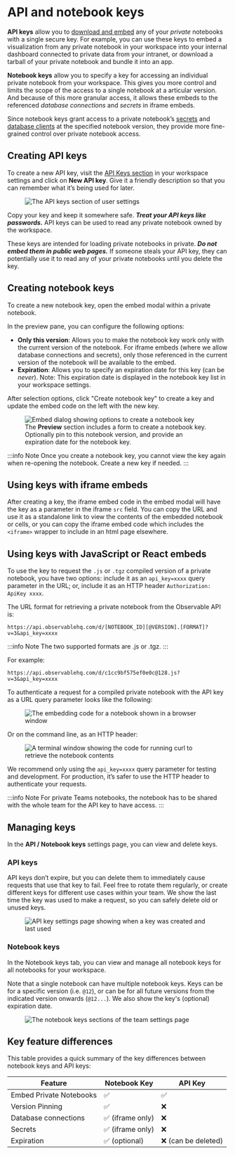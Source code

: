 # API and notebook keys
<PricingBadge level="pro" />

**API keys** allow you to [download and embed](https://observablehq.com/@observablehq/embeds?collection=@observablehq/embedding-notebooks) any of your _private_ notebooks with a single secure key. For example, you can use these keys to embed a visualization from any private notebook in your workspace into your internal dashboard connected to private data from your intranet, or download a tarball of your private notebook and bundle it into an app.

**Notebook keys** allow you to specify a key for accessing an individual private notebook from your workspace. This gives you more control and limits the scope of the access to a single notebook at a articular version. And because of this more granular access, it allows these embeds to the referenced _database connections_ and _secrets_ in iframe embeds.

Since notebook keys grant access to a private notebook’s [secrets](https://observablehq.com/@observablehq/secrets) and [database clients](https://observablehq.com/@observablehq/connecting-to-databases) at the specified notebook version, they provide more fine-grained control over private notebook access.

## Creating API keys

To create a new API key, visit the [API Keys section](https://observablehq.com/settings/api-keys) in your workspace settings and click on **New API key**. Give it a friendly description so that you can remember what it’s being used for later.

<figure>
  <img
    class="screenshot"
    src="/embedding/assets/api-keys.png" alt="The API keys section of user settings"
  />
</figure>

Copy your key and keep it somewhere safe. ***Treat your API keys like passwords.*** API keys can be used to read any private notebook owned by the workspace. 

These keys are intended for loading private notebooks in private. ***Do not embed them in public web pages.*** If someone steals your API key, they can potentially use it to read any of your private notebooks until you delete the key.

## Creating notebook keys

To create a new notebook key, open the embed modal within a private notebook.

In the preview pane, you can configure the following options:

- **Only this version**: Allows you to make the notebook key work only with the current version of the notebook. For iframe embeds (where we allow database connections and secrets), only those referenced in the current version of the notebook will be available to the embed.
- **Expiration**: Allows you to specify an expiration date for this key (can be _never_). Note: This expiration date is displayed in the notebook key list in your workspace settings.

After selection options, click "Create notebook key" to create a key and update the embed code on the left with the new key.

<figure>
  <img
    class="screenshot"
    src="/embedding/assets/embedModal.png" alt="Embed dialog showing options to create a notebook key"
  />
  <figcaption>The <strong>Preview</strong> section includes a form to create a notebook key. Optionally pin to this notebook version, and provide an expiration date for the notebook key.</figcaption>
</figure>


:::info Note
Once you create a notebook key, you cannot view the key again when re-opening the notebook. Create a new key if needed.
:::

## Using keys with iframe embeds

After creating a key, the iframe embed code in the embed modal will have the key as a parameter in the iframe `src` field. You can copy the URL and use it as a standalone link to view the contents of the embedded notebook or cells, or you can copy the iframe embed code which includes the `<iframe>` wrapper to include in an html page elsewhere.
## Using keys with JavaScript or React embeds

To use the key to request the `.js` or `.tgz` compiled version of a private notebook, you have two options: include it as an `api_key=xxxx` query parameter in the URL; or, include it as an HTTP header `Authorization: ApiKey xxxx`.

The URL format for retrieving a private notebook from the Observable API is:

```
https://api.observablehq.com/d/[NOTEBOOK_ID][@VERSION].[FORMAT]?v=3&api_key=xxxx
```

:::info Note
The two supported formats are .js or .tgz.
:::

For example:

```
https://api.observablehq.com/d/c1cc9bf575ef0e0c@128.js?v=3&api_key=xxxx
```

To authenticate a request for a compiled private notebook with the API key as a URL query parameter looks like the following:

<figure>
  <img
    class="screenshot"
    src="/embedding/assets/browser-raw.png" alt="The embedding code for a notebook shown in a browser window"
  />
</figure>

Or on the command line, as an HTTP header:

<figure>
  <img
    class="screenshot"
    src="/embedding/assets/curl-key.png" alt="A terminal window showing the code for running curl to retrieve the notebook contents"
  />
</figure>

We recommend only using the `api_key=xxxx` query parameter for testing and development. For production, it’s safer to use the HTTP header to authenticate your requests.

:::info Note
For private Teams notebooks, the notebook has to be shared with the whole team for the API key to have access.
:::

## Managing keys

In the **API / Notebook keys** settings page, you can view and delete keys.

### API keys

API keys don’t expire, but you can delete them to immediately cause requests that use that key to fail. Feel free to rotate them regularly, or create different keys for different use cases within your team. We show the last time the key was used to make a request, so you can safely delete old or unused keys.

<figure>
  <img
    class="screenshot"
    src="/embedding/assets/dashboard-api-key.png" alt="API key settings page showing when a key was created and last used"
  />
</figure>

### Notebook keys

In the Notebook keys tab, you can view and manage all notebook keys for all notebooks for your workspace.

Note that a single notebook can have multiple notebook keys. Keys can be for a specific version (i.e. `@12`), or can be for all future versions from the indicated version onwards (`@12...`).
We also show the key's (optional) expiration date.

<figure>
  <img
    class="screenshot"
    src="/embedding/assets/notebookKeys.png" alt="The notebook keys sections of the team settings page"
  />
</figure>



## Key feature differences

This table provides a quick summary of the key differences between notebook keys and API keys:

| Feature              | Notebook Key | API Key   |
|----------------------|--------------|-----------|
| Embed Private Notebooks | ✅ | ✅ |
| Version Pinning | ✅ | ❌ |
| Database connections | ✅ (iframe only)   | ❌         |
| Secrets              | ✅ (iframe only)   | ❌         |
| Expiration           | ✅ (optional) | ❌ (can be deleted) |

